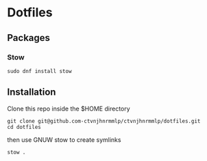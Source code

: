 # Dotfiles

## Packages

### Stow

```
sudo dnf install stow
```

## Installation

Clone this repo inside the $HOME directory

```
git clone git@github.com-ctvnjhnrmmlp/ctvnjhnrmmlp/dotfiles.git
cd dotfiles
```

then use GNUW stow to create symlinks

```
stow .
```
